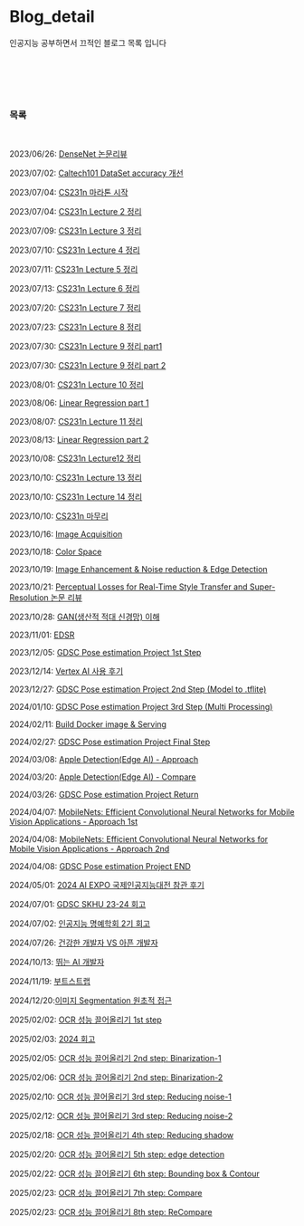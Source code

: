 # Blog_detail

인공지능 공부하면서 끄적인 블로그 목록 입니다




</br>
</br>
</br>
</br>

### 목록
</br>

2023/06/26: [DenseNet 논문리뷰](https://velog.io/@fbckdgns3/DenseNet-%EB%85%BC%EB%AC%B8-%EB%A6%AC%EB%B7%B0)



2023/07/02: [Caltech101 DataSet accuracy 개선](https://velog.io/@fbckdgns3/Caltech101-DataSet-accuracy-%EA%B0%9C%EC%84%A0)



2023/07/04: [CS231n 마라톤 시작](https://velog.io/@fbckdgns3/CS231n-%EB%A7%88%EB%9D%BC%ED%86%A4-%EC%8B%9C%EC%9E%91)



2023/07/04: [CS231n Lecture 2 정리](https://velog.io/@fbckdgns3/CS231n-Lecture-2-%EC%A0%95%EB%A6%AC)



2023/07/09: [CS231n Lecture 3 정리](https://velog.io/@fbckdgns3/CS231n-Lecture-3-%EC%A0%95%EB%A6%AC-k125tc60)



2023/07/10: [CS231n Lecture 4 정리](https://velog.io/@fbckdgns3/CS231n-Lecture4-%EC%A0%95%EB%A6%AC)



2023/07/11: [CS231n Lecture 5 정리](https://velog.io/@fbckdgns3/CS231n-Lecture-5-%EC%A0%95%EB%A6%AC)



2023/07/13: [CS231n Lecture 6 정리](https://velog.io/@fbckdgns3/CS231n-Lecture-6-%EC%A0%95%EB%A6%AC)



2023/07/20: [CS231n Lecture 7 정리](https://velog.io/@fbckdgns3/CS231n-Lecture-7-%EC%A0%95%EB%A6%AC)



2023/07/23: [CS231n Lecture 8 정리](https://velog.io/@fbckdgns3/CS231n-8%EA%B0%95-%EC%A0%95%EB%A6%AC)



2023/07/30: [CS231n Lecture 9 정리 part1](https://velog.io/@fbckdgns3/CS231n-Lecture-9-%EC%A0%95%EB%A6%AC-part1)



2023/07/30: [CS231n Lecture 9 정리 part 2](https://velog.io/@fbckdgns3/CS231n-Lecture9-Part-2)



2023/08/01: [CS231n Lecture 10 정리](https://velog.io/@fbckdgns3/CS231n-Lecture-10-%EC%A0%95%EB%A6%AC)



2023/08/06: [Linear Regression part 1](https://velog.io/@fbckdgns3/Linear-Regression-part-1)



2023/08/07: [CS231n Lecture 11 정리](https://velog.io/@fbckdgns3/CS231n-Lecture-11-%EC%A0%95%EB%A6%AC)



2023/08/13: [Linear Regression part 2](https://velog.io/@fbckdgns3/Linear-Regression-part-2)



2023/10/08: [CS231n Lecture12 정리](https://velog.io/@fbckdgns3/CS231n-Lecture12-%EC%A0%95%EB%A6%AC)



2023/10/10: [CS231n Lecture 13 정리](https://velog.io/@fbckdgns3/CS231n-Lecture-13-%EC%A0%95%EB%A6%AC)



2023/10/10: [CS231n Lecture 14 정리](https://velog.io/@fbckdgns3/CS231n-Lecture-14-%EC%A0%95%EB%A6%AC)



2023/10/10: [CS231n 마무리](https://velog.io/@fbckdgns3/CS231n-%EB%A7%88%EB%AC%B4%EB%A6%AC)



2023/10/16: [Image Acquisition](https://velog.io/@fbckdgns3/Image-Acquisition)



2023/10/18: [Color Space](https://velog.io/@fbckdgns3/Color-Space-Image-Enhancement)


2023/10/19: [Image Enhancement & Noise reduction & Edge Detection](https://velog.io/@fbckdgns3/Image-Enhancement-Noise-reduction-Edge-Detection)


2023/10/21: [Perceptual Losses for Real-Time Style Transfer and Super-Resolution 논문 리뷰](https://velog.io/@fbckdgns3/Perceptual-Losses-for-Real-Time-Style-Transferand-Super-Resolution-%EB%85%BC%EB%AC%B8-%EB%A6%AC%EB%B7%B0)

2023/10/28: [GAN(생산적 적대 신경망) 이해](https://velog.io/@fbckdgns3/GAN%EC%83%9D%EC%82%B0%EC%A0%81-%EC%A0%81%EB%8C%80-%EC%8B%A0%EA%B2%BD%EB%A7%9D-%EC%9D%B4%ED%95%B4)

2023/11/01: [EDSR](https://velog.io/@fbckdgns3/EDSR)

2023/12/05: [GDSC Pose estimation Project 1st Step](https://velog.io/@fbckdgns3/GDSC-Solution-challenge-1)

2023/12/14: [Vertex AI 사용 후기](https://velog.io/@fbckdgns3/Vertex-AI-%EC%82%AC%EC%9A%A9-%ED%9B%84%EA%B8%B0)

2023/12/27: [GDSC Pose estimation Project 2nd Step (Model to .tflite)](https://velog.io/@fbckdgns3/%EB%AA%A8%EB%8D%B8-to-tflite)

2024/01/10: [GDSC Pose estimation Project 3rd Step (Multi Processing)](https://velog.io/@fbckdgns3/GDSC-Pose-estimation-Project-3-Multi-Processing)

2024/02/11: [Build Docker image & Serving](https://velog.io/@fbckdgns3/Build-Docker-image-Serving#duckdns)

2024/02/27: [GDSC Pose estimation Project Final Step](https://velog.io/@fbckdgns3/GDSC-Pose-estimation-Project-Final-Step) 

2024/03/08: [Apple Detection(Edge AI) - Approach](https://velog.io/@fbckdgns3/Apple-DetectionEdge-AI-Approach)

2024/03/20: [Apple Detection(Edge AI) - Compare](https://velog.io/@fbckdgns3/Apple-DetectionEdge-AI-Compare) 

2024/03/26: [GDSC Pose estimation Project Return](https://velog.io/@fbckdgns3/GDSC-Pose-estimation-Project-Return)

2024/04/07: [MobileNets: Efficient Convolutional Neural Networks for Mobile Vision Applications - Approach 1st](https://velog.io/@fbckdgns3/MobileNets-Efficient-Convolutional-Neural-Networks-for-Mobile-VisionApplications-Approach-1st)

2024/04/08: [MobileNets: Efficient Convolutional Neural Networks for Mobile Vision Applications - Approach 2nd](https://velog.io/@fbckdgns3/MobileNets-Efficient-Convolutional-Neural-Networks-for-Mobile-Vision-Applications-Approach-2nd)

2024/04/08: [GDSC Pose estimation Project END](https://velog.io/@fbckdgns3/GDSC-Pose-estimation-Project-END)

2024/05/01: [2024 AI EXPO 국제인공지능대전 참관 후기](https://velog.io/@fbckdgns3/2024-AI-EXPO-%EA%B5%AD%EC%A0%9C%EC%9D%B8%EA%B3%B5%EC%A7%80%EB%8A%A5%EB%8C%80%EC%A0%84-%EC%B0%B8%EA%B4%80-%ED%9B%84%EA%B8%B0)

2024/07/01: [GDSC SKHU 23-24 회고](https://velog.io/@fbckdgns3/GDSC-SKHU-23-24-%ED%9A%8C%EA%B3%A0)

2024/07/02: [인공지능 명예학회 2기 회고](https://velog.io/@fbckdgns3/%EC%9D%B8%EA%B3%B5%EC%A7%80%EB%8A%A5-%EB%AA%85%EC%98%88%ED%95%99%ED%9A%8C-2%EA%B8%B0-%ED%9A%8C%EA%B3%A0)

2024/07/26: [건강한 개발자 VS 아픈 개발자](https://velog.io/@fbckdgns3/%EA%B1%B4%EA%B0%95%ED%95%9C-%EA%B0%9C%EB%B0%9C%EC%9E%90-VS-%EC%95%84%ED%94%88-%EA%B0%9C%EB%B0%9C%EC%9E%90)

2024/10/13: [뛰는 AI 개발자](https://velog.io/@fbckdgns3/%EB%9B%B0%EB%8A%94-AI-%EA%B0%9C%EB%B0%9C%EC%9E%90#5-%EB%A7%88%EB%AC%B4%EB%A6%AC)

2024/11/19: [부트스트랩](https://velog.io/@fbckdgns3/%EB%B6%80%ED%8A%B8%EC%8A%A4%ED%8A%B8%EB%9E%A9)

2024/12/20:[이미지 Segmentation 원초적 접근](https://velog.io/@fbckdgns3/%EC%9D%B4%EB%AF%B8%EC%A7%80-Segmentation-%EC%9B%90%EC%B4%88%EC%A0%81-%EC%A0%91%EA%B7%BC)

2025/02/02: [OCR 성능 끌어올리기 1st step](https://velog.io/@fbckdgns3/OCR-%EC%84%B1%EB%8A%A5-%EB%81%8C%EC%96%B4%EC%98%AC%EB%A6%AC%EA%B8%B0-1st-step)

2025/02/03: [2024 회고](https://velog.io/@fbckdgns3/2024%EB%85%84-%ED%9A%8C%EA%B3%A0)

2025/02/05: [OCR 성능 끌어올리기 2nd step: Binarization-1](https://velog.io/@fbckdgns3/OCR-%EC%84%B1%EB%8A%A5-%EB%81%8C%EC%96%B4%EC%98%AC%EB%A6%AC%EA%B8%B0-2nd-step#--manual-thresholding%EC%88%98%EB%8F%99-%EC%9E%84%EA%B3%84%EA%B0%92)

2025/02/06: [OCR 성능 끌어올리기 2nd step: Binarization-2](https://velog.io/@fbckdgns3/OCR-%EC%84%B1%EB%8A%A5-%EB%81%8C%EC%96%B4%EC%98%AC%EB%A6%AC%EA%B8%B0-2nd-step-Binarization-2)

2025/02/10: [OCR 성능 끌어올리기 3rd step: Reducing noise-1](https://velog.io/@fbckdgns3/OCR-%EC%84%B1%EB%8A%A5-%EB%81%8C%EC%96%B4%EC%98%AC%EB%A6%AC%EA%B8%B0-3rd-step-Reducing-noise-1)

2025/02/12: [OCR 성능 끌어올리기 3rd step: Reducing noise-2](https://velog.io/@fbckdgns3/OCR-%EC%84%B1%EB%8A%A5-%EB%81%8C%EC%96%B4%EC%98%AC%EB%A6%AC%EA%B8%B0-3rd-step-Reducing-noise-2)

2025/02/18: [OCR 성능 끌어올리기 4th step: Reducing shadow](https://velog.io/@fbckdgns3/OCR-%EC%84%B1%EB%8A%A5-%EB%81%8C%EC%96%B4%EC%98%AC%EB%A6%AC%EA%B8%B0-4th-step-Reducing-shadow)

2025/02/20: [OCR 성능 끌어올리기 5th step: edge detection](https://velog.io/@fbckdgns3/OCR-%EC%84%B1%EB%8A%A5-%EB%81%8C%EC%96%B4%EC%98%AC%EB%A6%AC%EA%B8%B0-5th-step-edge-detection)

2025/02/22: [OCR 성능 끌어올리기 6th step: Bounding box & Contour](https://velog.io/@fbckdgns3/OCR-%EC%84%B1%EB%8A%A5-%EB%81%8C%EC%96%B4%EC%98%AC%EB%A6%AC%EA%B8%B0-6th-step-Bounding-box-Contour)

2025/02/23: [OCR 성능 끌어올리기 7th step: Compare](https://velog.io/@fbckdgns3/OCR-%EC%84%B1%EB%8A%A5-%EB%81%8C%EC%96%B4%EC%98%AC%EB%A6%AC%EA%B8%B0-7th-step-Compare)

2025/02/23: [OCR 성능 끌어올리기 8th step: ReCompare](https://velog.io/@fbckdgns3/OCR-%EC%84%B1%EB%8A%A5-%EB%81%8C%EC%96%B4%EC%98%AC%EB%A6%AC%EA%B8%B0-8th-step-ReCompare)
